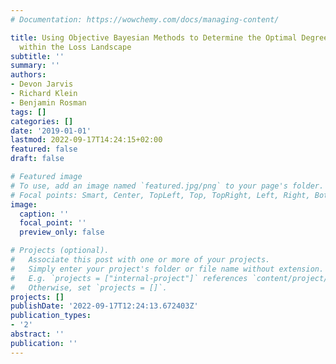 ```yaml
---
# Documentation: https://wowchemy.com/docs/managing-content/

title: Using Objective Bayesian Methods to Determine the Optimal Degree of Curvature
  within the Loss Landscape
subtitle: ''
summary: ''
authors:
- Devon Jarvis
- Richard Klein
- Benjamin Rosman
tags: []
categories: []
date: '2019-01-01'
lastmod: 2022-09-17T14:24:15+02:00
featured: false
draft: false

# Featured image
# To use, add an image named `featured.jpg/png` to your page's folder.
# Focal points: Smart, Center, TopLeft, Top, TopRight, Left, Right, BottomLeft, Bottom, BottomRight.
image:
  caption: ''
  focal_point: ''
  preview_only: false

# Projects (optional).
#   Associate this post with one or more of your projects.
#   Simply enter your project's folder or file name without extension.
#   E.g. `projects = ["internal-project"]` references `content/project/deep-learning/index.md`.
#   Otherwise, set `projects = []`.
projects: []
publishDate: '2022-09-17T12:24:13.672403Z'
publication_types:
- '2'
abstract: ''
publication: ''
---
```

